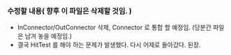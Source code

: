 ### 수정할 내용( 향후 이 파일은 삭제할 것임. )
- InConnector/OutConnector 삭제, Connector 로 통합 할 예정임. (당분간 파일은 남겨 놓을 예정임.)
- 결국 HitTest 를 해야 하는 문제가 발생했다. 다시 어제로 돌아갔다. 된장.